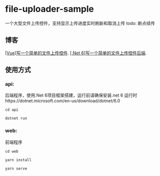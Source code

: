 # file-uploader-sample
一个大型文件上传控件，支持显示上传进度实时刷新和取消上传
todo: 断点续传

## 博客 
[[Vue]写一个简单的文件上传控件](https://blog.csdn.net/jevonsflash/article/details/124150094).
[[.Net 6]写一个简单的文件上传控件后端](https://blog.csdn.net/jevonsflash/article/details/124152645).

## 使用方式

### api:

后端程序，使用.Net 6项目框架搭建，运行前请确保安装.net 6 运行时https://dotnet.microsoft.com/en-us/download/dotnet/6.0

```
cd api
```
```
dotnet run
```

### web:

前端程序

```
cd web
```
```
yarn install
```
```
yarn serve
```
